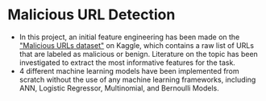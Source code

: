 # Malicious URL Detection
* In this project, an initial feature engineering has been made on the ["Malicious URLs dataset"](https://www.kaggle.com/datasets/sid321axn/malicious-urls-dataset) on Kaggle, which contains a raw list of URLs that are labeled as malicious or benign. Literature on the topic has been investigated to extract the most informative features for the task.
* 4 different machine learning models have been implemented from scratch without the use of any machine learning frameworks, including ANN, Logistic Regressor, Multinomial, and Bernoulli Models.
